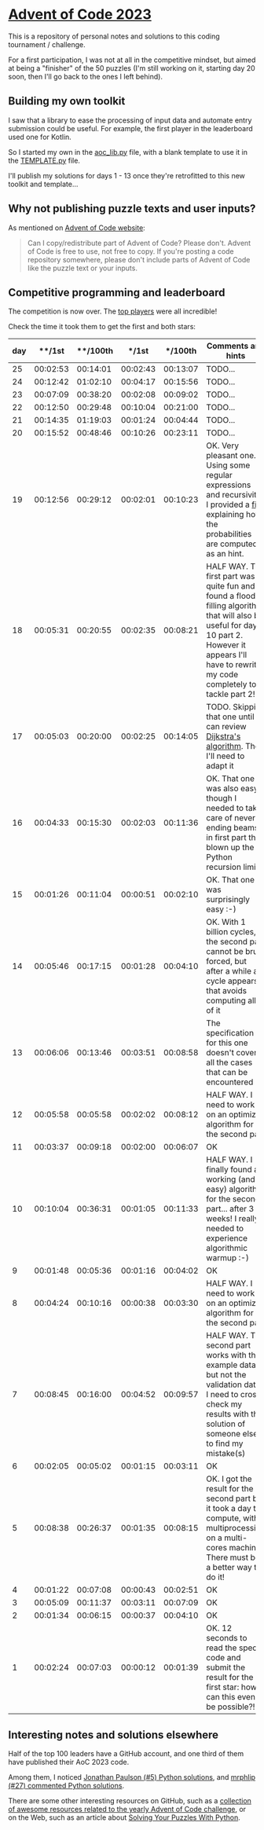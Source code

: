 # [Advent of Code 2023](https://adventofcode.com/2023)
This is a repository of personal notes and solutions to this coding tournament / challenge.

For a first participation, I was not at all in the competitive mindset, but aimed at being a "finisher" of the 50 puzzles (I'm still working on it, starting day 20 soon, then I'll go back to the ones I left behind).

## Building my own toolkit
I saw that a library to ease the processing of input data and automate entry submission could be useful.
For example, the first player in the leaderboard used one for Kotlin.

So I started my own in the [aoc_lib.py](https://github.com/HubTou/AoC-2023/blob/main/aoc_lib.py) file, with a blank template to use it in the [TEMPLATE.py](https://github.com/HubTou/AoC-2023/blob/main/TEMPLATE.py) file.

I'll publish my solutions for days 1 - 13 once they're retrofitted to this new toolkit and template...

## Why not publishing puzzle texts and user inputs?
As mentioned on [Advent of Code website](https://adventofcode.com/2023/about): 
> Can I copy/redistribute part of Advent of Code? Please don't. Advent of Code is free to use, not free to copy.
> If you're posting a code repository somewhere, please don't include parts of Advent of Code like the puzzle text or your inputs.

## Competitive programming and leaderboard
The competition is now over. The [top players](https://adventofcode.com/2023/leaderboard) were all incredible!

Check the time it took them to get the first and both stars:

day|\*\*/1st|\*\*/100th|\*/1st|\*/100th|Comments and hints
---|---|---|---|---|---
25|00:02:53|00:14:01|00:02:43|00:13:07|TODO...
24|00:12:42|01:02:10|00:04:17|00:15:56|TODO...
23|00:07:09|00:38:20|00:02:08|00:09:02|TODO...
22|00:12:50|00:29:48|00:10:04|00:21:00|TODO...
21|00:14:35|01:19:03|00:01:24|00:04:44|TODO...
20|00:15:52|00:48:46|00:10:26|00:23:11|TODO...
19|00:12:56|00:29:12|00:02:01|00:10:23|OK. Very pleasant one. Using some regular expressions and recursivity. I provided a [file](https://github.com/HubTou/AoC-2023/blob/main/19-p2-probabilities.png) explaining how the probabilities are computed as an hint.
18|00:05:31|00:20:55|00:02:35|00:08:21|HALF WAY. The first part was quite fun and I found a flood filling algorithm that will also be useful for day 10 part 2. However it appears I'll have to rewrite my code completely to tackle part 2!
17|00:05:03|00:20:00|00:02:25|00:14:05|TODO. Skipping that one until I can review [Dijkstra's algorithm](https://en.wikipedia.org/wiki/Dijkstra%27s_algorithm). Then I'll need to adapt it
16|00:04:33|00:15:30|00:02:03|00:11:36|OK. That one was also easy, though I needed to take care of never ending beams in first part that blown up the Python recursion limit!
15|00:01:26|00:11:04|00:00:51|00:02:10|OK. That one was surprisingly easy :-)
14|00:05:46|00:17:15|00:01:28|00:04:10|OK. With 1 billion cycles, the second part cannot be brute forced, but after a while a cycle appears that avoids computing all of it
13|00:06:06|00:13:46|00:03:51|00:08:58|The specification for this one doesn't cover all the cases that can be encountered
12|00:05:58|00:05:58|00:02:02|00:08:12|HALF WAY. I need to work on an optimized algorithm for the second part
11|00:03:37|00:09:18|00:02:00|00:06:07|OK
10|00:10:04|00:36:31|00:01:05|00:11:33|HALF WAY. I finally found a working (and easy) algorithm for the second part... after 3 weeks! I really needed to experience algorithmic warmup :-) 
9|00:01:48|00:05:36|00:01:16|00:04:02|OK
8|00:04:24|00:10:16|00:00:38|00:03:30|HALF WAY. I need to work on an optimized algorithm for the second part
7|00:08:45|00:16:00|00:04:52|00:09:57|HALF WAY. The second part works with the example data, but not the validation data. I need to cross check my results with the solution of someone else to find my mistake(s)
6|00:02:05|00:05:02|00:01:15|00:03:11|OK
5|00:08:38|00:26:37|00:01:35|00:08:15|OK. I got the result for the second part but it took a day to compute, with multiprocessing on a multi-cores machine. There must be a better way to do it! 
4|00:01:22|00:07:08|00:00:43|00:02:51|OK
3|00:05:09|00:11:37|00:03:11|00:07:09|OK
2|00:01:34|00:06:15|00:00:37|00:04:10|OK
1|00:02:24|00:07:03|00:00:12|00:01:39|OK. 12 seconds to read the spec, code and submit the result for the first star: how can this even be possible?!

## Interesting notes and solutions elsewhere
Half of the top 100 leaders have a GitHub account, and one third of them have published their AoC 2023 code.

Among them, I noticed [Jonathan Paulson (#5) Python solutions](https://github.com/jonathanpaulson/AdventOfCode/tree/master/2023), and [mrphlip (#27) commented Python solutions](https://github.com/mrphlip/aoc/tree/master/2023). 

There are some other interesting resources on GitHub, such as a [collection of awesome resources related to the yearly Advent of Code challenge](https://github.com/Bogdanp/awesome-advent-of-code), or on the Web, such as an article about [Solving Your Puzzles With Python](https://realpython.com/python-advent-of-code/).
